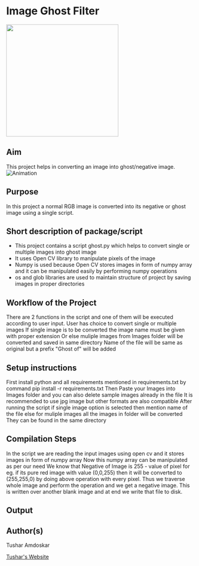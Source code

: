 # Image Ghost Filter

<img src="https://cdn.shopify.com/s/files/1/2291/6719/articles/swirl-negatives-film-isolated-white-backdrop_23-2148188176_600x.jpg" width = "300px" ></img>

## Aim

This project helps in converting an image into ghost/negative image.
![Animation]()

## Purpose

In this project a normal RGB image is converted into its negative or ghost image using a single script.

## Short description of package/script

- This project contains a script ghost.py which helps to convert single or multiple images into ghost image
- It uses Open CV library to manipulate pixels of the image
- Numpy is used because Open CV stores images in form of numpy array and it can be manipulated easily by performing numpy operations
- os and glob libraries are used to maintain structure of project by saving images in proper directories

## Workflow of the Project

There are 2 functions in the script and one of them will be executed according to user input.
User has choice to convert single or multiple images
If single image is to be converted the image name must be given with proper extension
Or else muliple images from Images folder will be converted and saved in same directory
Name of the file will be same as original but a prefix "Ghost of" will be added


## Setup instructions

First install python and all requirements mentioned in requirements.txt by command pip install -r requirements.txt
Then Paste your Images into Images folder and you can also delete sample images already in the file
It is recommended to use jpg image but other formats are also compatible
After running the script if single image option is selected then mention name of the file else for muliple images all the images in folder will be converted
They can be found in the same directory



## Compilation Steps

In the script we are reading the input images using open cv and it stores images in form of numpy array
Now this numpy array can be manipulated as per our need
We know that Negative of Image is 255 - value of pixel for eg. if its pure red image with value (0,0,255) then it will be converted to (255,255,0) by doing above operation with every pixel.
Thus we traverse whole image and perform the operation and we get a negative image. This is written over another blank image and at end we write that file to disk.


## Output


## Author(s)

Tushar Amdoskar

[Tushar's Website](https://tusharamd.github.io/)
